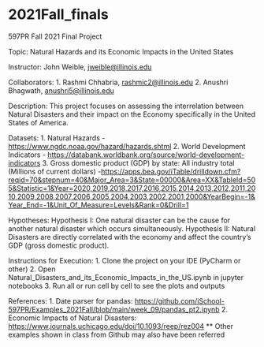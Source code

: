 # 2021Fall_finals
597PR Fall 2021 Final Project

Topic: Natural Hazards and its Economic Impacts in the United States

Instructor: John Weible, jweible@illinois.edu

Collaborators:
    1. Rashmi Chhabria, rashmic2@illinois.edu
    2. Anushri Bhagwath, anushri5@illinois.edu

Description:
    This project focuses on assessing the interrelation between Natural Disasters
    and their impact on the Economy specifically in the United States of America.

Datasets:
    1.	Natural Hazards - https://www.ngdc.noaa.gov/hazard/hazards.shtml
    2.	World Development Indicators - https://databank.worldbank.org/source/world-development-indicators
    3.	Gross domestic product (GDP) by state: All industry total (Millions of current dollars) -https://apps.bea.gov/iTable/drilldown.cfm?reqid=70&stepnum=40&Major_Area=3&State=00000&Area=XX&TableId=505&Statistic=1&Year=2020,2019,2018,2017,2016,2015,2014,2013,2012,2011,2010,2009,2008,2007,2006,2005,2004,2003,2002,2001,2000&YearBegin=-1&Year_End=-1&Unit_Of_Measure=Levels&Rank=0&Drill=1

Hypotheses:
    Hypothesis I: One natural disaster can be the cause for another natural disaster
    which occurs simultaneously.
    Hypothesis II: Natural Disasters are directly correlated with the economy
    and affect the country’s GDP (gross domestic product).
    
Instructions for Execution:
    1. Clone the project on your IDE (PyCharm or other)
    2. Open Natural_Disasters_and_its_Economic_Impacts_in_the_US.ipynb in jupyter notebooks
    3. Run all or run cell by cell to see the plots and outputs

References:
    1. Date parser for pandas: https://github.com/iSchool-597PR/Examples_2021Fall/blob/main/week_09/pandas_pt2.ipynb
    2. Economic Impacts of Natural Disasters: https://www.journals.uchicago.edu/doi/10.1093/reep/rez004
    ** Other examples shown in class from Github may also have been referred
